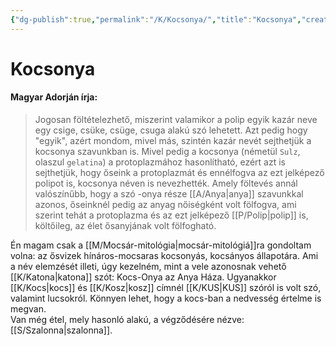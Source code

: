 ```yaml
---
{"dg-publish":true,"permalink":"/K/Kocsonya/","title":"Kocsonya","created":"2023-11-18T09:06","updated":"2024-10-25T22:25"}
---
```



# Kocsonya

#### Magyar Adorján írja:

> Jogosan föltételezhető, miszerint valamikor a polip egyik kazár neve egy csige, csüke, csüge, csuga alakú szó lehetett. Azt pedig hogy "egyik", azért mondom, mivel más, szintén kazár nevét sejthetjük a kocsonya szavunkban is. Mivel pedig a kocsonya (németül `Sulz`, olaszul `gelatina`) a protoplazmához hasonlítható, ezért azt is sejthetjük, hogy őseink a protoplazmát és ennélfogva az ezt jelképező polipot is, kocsonya néven is nevezhették. Amely föltevés annál valószínűbb, hogy a szó -onya része [[A/Anya\|anya]] szavunkkal azonos, őseinknél pedig az anyag nőiségként volt fölfogva, ami szerint tehát a protoplazma és az ezt jelképező [[P/Polip\|polip]] is, költőileg, az élet ősanyjának volt fölfogható.  

Én magam csak a [[M/Mocsár-mitológia\|mocsár-mitológiá]]ra gondoltam volna: az ősvizek hínáros-mocsaras kocsonyás, kocsányos állapotára. Ami a név elemzését illeti, úgy kezelném, mint a vele azonosnak vehető [[K/Katona\|katona]] szót: Kocs-Onya az Anya Háza. Ugyanakkor [[K/Kocs\|kocs]] és [[K/Kosz\|kosz]] címnél [[K/KUS\|KUS]] szóról is volt szó, valamint lucsokról. Könnyen lehet, hogy a kocs-ban a nedvesség értelme is megvan.  
Van még étel, mely hasonló alakú, a végződésére nézve: [[S/Szalonna\|szalonna]].  